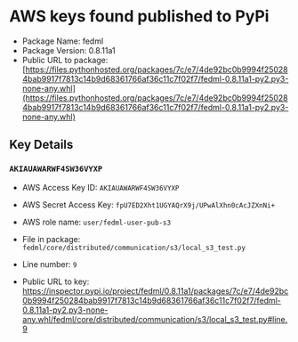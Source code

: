 # AWS keys found published to PyPi

* Package Name: fedml
* Package Version: 0.8.11a1
* Public URL to package: [https://files.pythonhosted.org/packages/7c/e7/4de92bc0b9994f250284bab9917f7813c14b9d68361766af36c11c7f02f7/fedml-0.8.11a1-py2.py3-none-any.whl](https://files.pythonhosted.org/packages/7c/e7/4de92bc0b9994f250284bab9917f7813c14b9d68361766af36c11c7f02f7/fedml-0.8.11a1-py2.py3-none-any.whl)

## Key Details

### `AKIAUAWARWF4SW36VYXP`

* AWS Access Key ID: `AKIAUAWARWF4SW36VYXP`
* AWS Secret Access Key: `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` 
* AWS role name: `user/fedml-user-pub-s3`
* File in package: `fedml/core/distributed/communication/s3/local_s3_test.py`
* Line number: `9`

* Public URL to key: https://inspector.pypi.io/project/fedml/0.8.11a1/packages/7c/e7/4de92bc0b9994f250284bab9917f7813c14b9d68361766af36c11c7f02f7/fedml-0.8.11a1-py2.py3-none-any.whl/fedml/core/distributed/communication/s3/local_s3_test.py#line.9



